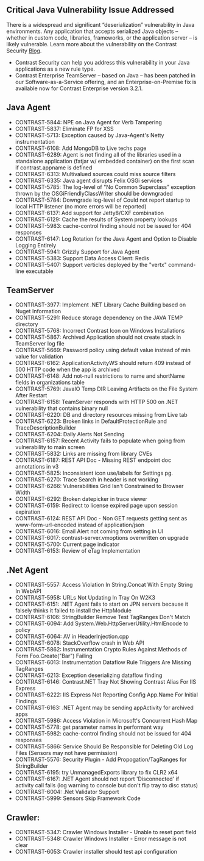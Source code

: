 <!--
title: "Contrast 3.2.1 - Patch Release November 11, 2015"
description: "Contrast 3.2.1 - October 26, 2015"
tags: "3.2.1 November Release Notes"
-->

## Critical Java Vulnerability Issue Addressed
There is a widespread and significant “deserialization” vulnerability in Java environments. Any application that accepts serialized Java objects – whether in custom code, libraries, frameworks, or the application server – is likely vulnerable. Learn more about the vulnerability on the Contrast Security [Blog](http://www.contrastsecurity.com/security-influencers/java-serialization-vulnerability-threatens-millions-of-applications).

* Contrast Security can help you address this vulnerability in your Java applications as a new rule type.
* Contrast Enterprise TeamServer – based on Java – has been patched in our Software-as-a-Service offering, and an Enterprise-on-Premise fix is available now for Contrast Enterprise version 3.2.1. 


## Java Agent
* CONTRAST-5844: NPE on Java Agent for Verb Tampering
* CONTRAST-5837: Eliminate FP for XSS
* CONTRAST-5713: Exception caused by Java-Agent's Netty instrumentation
* CONTRAST-6108: Add MongoDB to Live techs page
* CONTRAST-6289: Agent is not finding all of the libraries used in a standalone application (fatjar w/ embedded container) on the first scan if contrast.appname is defined
* CONTRAST-6313: Multivalued sources could miss source filters
* CONTRAST-6335: Java agent disrupts Felix OSGi services
* CONTRAST-5785: The log-level of "No Common Superclass" exception thrown by the OSGiFriendlyClassWriter should be downgraded
* CONTRAST-5784: Downgrade log-level of Could not report startup to local HTTP listener (no more errors will be reported)
* CONTRAST-6137: Add support for Jetty8/CXF combination
* CONTRAST-6129: Cache the results of System property lookups
* CONTRAST-5983: cache-control finding should not be issued for 404 responses
* CONTRAST-6147: Log Rotation for the Java Agent and Option to Disable Logging Entirely
* CONTRAST-5941: Grizzly Support for Java Agent
* CONTRAST-5383: Support Data Access Client: Redis
* CONTRAST-5407: Support verticles deployed by the "vertx" command-line executable

## TeamServer
* CONTRAST-3977: Implement .NET Library Cache Building based on Nuget Information
* CONTRAST-5291: Reduce storage dependency on the JAVA TEMP directory
* CONTRAST-5768: Incorrect Contrast Icon on Windows Installations
* CONTRAST-5867: Archived Application should not create stack in TeamServer log file
* CONTRAST-5669: Password policy using default value instead of min value for validation
* CONTRAST-6162: ApplicationActivityWS should return 409 instead of 500 HTTP code when the app is archived
* CONTRAST-6148: Add not-null restrictions to name and shortName fields in organizations table
* CONTRAST-5769: JavaIO Temp DIR Leaving Artifacts on the File System After Restart
* CONTRAST-6158: TeamServer responds with HTTP 500 on .NET vulnerability that contains binary null
* CONTRAST-6220: DB and directory resources missing from Live tab
* CONTRAST-6223: Broken links in DefaultProtectionRule and TraceDescriptionBuilder
* CONTRAST-6204: Daily Alerts Not Sending
* CONTRAST-6157: Recent Activity fails to populate when going from vulnerability to main screen
* CONTRAST-5832: Links are missing from library CVEs
* CONTRAST-6187: REST API Doc - Missing REST endpoint doc annotations in v3
* CONTRAST-5825: Inconsistent icon use/labels for Settings pg.
* CONTRAST-6270: Trace Search in header is not working
* CONTRAST-6266: Vulnerabilities Grid Isn't Constrained to Browser Width
* CONTRAST-6292: Broken datepicker in trace viewer
* CONTRAST-6159: Redirect to license expired page upon session expiration
* CONTRAST-6124: REST API Doc - Non GET requests getting sent as www-form-url-encoded instead of application/json
* CONTRAST-6016: Email Alert not coming from setting in UI
* CONTRAST-6017: contrast-server.vmoptions overwritten on upgrade
* CONTRAST-5700: Current page indicator
* CONTRAST-6153: Review of eTag Implementation

## .Net Agent
* CONTRAST-5557: Access Violation In String.Concat With Empty String In WebAPI
* CONTRAST-5958: URLs Not Updating In Tray On W2K3
* CONTRAST-6151: .NET Agent fails to start on JPN servers because it falsely thinks it failed to install the HttpModule
* CONTRAST-6106: StringBuilder Remove Test TagRanges Don't Match
* CONTRAST-6094: Add System.Web.HttpServerUtility.HtmlEncode to policy
* CONTRAST-6064: AV in HeaderInjection.cpp
* CONTRAST-6078: StackOverflow crash in Web API
* CONTRAST-5862: Instrumentation Crypto Rules Against Methods of Form Foo.Create("Bar") Failing
* CONTRAST-6013: Instrumentation Dataflow Rule Triggers Are Missing TagRanges
* CONTRAST-6213: Exception deserializing dataflow finding
* CONTRAST-6146: Contrast.NET Tray Not Showing Contrast Alias For IIS Express
* CONTRAST-6222: IIS Express Not Reporting Config App.Name For Initial Findings
* CONTRAST-6163: .NET Agent may be sending appActivity for archived apps
* CONTRAST-5986: Access Violation in Microsoft's Concurrent Hash Map
* CONTRAST-5778: get parameter names in performant way
* CONTRAST-5982: cache-control finding should not be issued for 404 responses
* CONTRAST-5866: Service Should Be Responsible for Deleting Old Log Files (Sensors may not have permission)
* CONTRAST-5576: Security Plugin - Add Propogation/TagRanges for StringBuilder
* CONTRAST-6195: try UnmanagedExports library to fix CLR2 x64
* CONTRAST-6167: .NET Agent should not report 'Disconnected' if activity call fails (log warning to console but don't flip tray to disc status)
* CONTRAST-6004: .Net Validator Support
* CONTRAST-5999: Sensors Skip Framework Code


## Crawler:
* CONTRAST-5347: Crawler Windows Installer - Unable to reset port field
* CONTRAST-5348: Crawler Windows Installer - Error message is not clear
* CONTRAST-6053: Crawler installer should test api configuration
